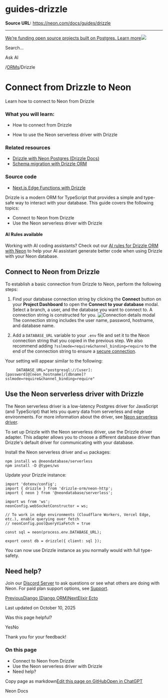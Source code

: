 # guides-drizzle

**Source URL:** https://neon.com/docs/guides/drizzle

---

[We’re funding open source projects built on Postgres. Learn more![](/_next/static/svgs/9ee958f8b2be7694e4ce9140c14df68e.svg)](https://neon.com/programs/open-source)

Search...

Ask AI

[](/docs)/[ORMs](/docs/get-started/orms)/Drizzle

# Connect from Drizzle to Neon

Learn how to connect to Neon from Drizzle

### What you will learn:

  * How to connect from Drizzle

  * How to use the Neon serverless driver with Drizzle




### Related resources

  * [Drizzle with Neon Postgres (Drizzle Docs)](https://orm.drizzle.team/docs/tutorials/drizzle-with-neon)
  * [Schema migration with Drizzle ORM](/docs/guides/drizzle-migrations)



### Source code

  * [Next.js Edge Functions with Drizzle](https://github.com/neondatabase/examples/tree/main/with-nextjs-drizzle-edge)



Drizzle is a modern ORM for TypeScript that provides a simple and type-safe way to interact with your database. This guide covers the following topics:

  * Connect to Neon from Drizzle
  * Use the Neon serverless driver with Drizzle



#### AI Rules available

Working with AI coding assistants? Check out our [AI rules for Drizzle ORM with Neon](/docs/ai/ai-rules-neon-drizzle) to help your AI assistant generate better code when using Drizzle with your Neon database.

## Connect to Neon from Drizzle

To establish a basic connection from Drizzle to Neon, perform the following steps:

  1. Find your database connection string by clicking the **Connect** button on your **Project Dashboard** to open the **Connect to your database** modal. Select a branch, a user, and the database you want to connect to. A connection string is constructed for you. ![Connection details modal](/_next/image?url=%2Fdocs%2Fconnect%2Fconnection_details.png&w=1920&q=75&dpl=dpl_BWMnjAnsz5e4vCV8rVKCfZ67QP1V) The connection string includes the user name, password, hostname, and database name.

  2. Add a `DATABASE_URL` variable to your `.env` file and set it to the Neon connection string that you copied in the previous step. We also recommend adding `?sslmode=require&channel_binding=require` to the end of the connection string to ensure a [secure connection](/docs/connect/connect-securely).

Your setting will appear similar to the following:
         
         DATABASE_URL="postgresql://[user]:[password]@[neon_hostname]/[dbname]?sslmode=require&channel_binding=require"




## Use the Neon serverless driver with Drizzle

The Neon serverless driver is a low-latency Postgres driver for JavaScript (and TypeScript) that lets you query data from serverless and edge environments. For more information about the driver, see [Neon serverless driver](/docs/serverless/serverless-driver).

To set up Drizzle with the Neon serverless driver, use the Drizzle driver adapter. This adapter allows you to choose a different database driver than Drizzle's default driver for communicating with your database.

Install the Neon serverless driver and `ws` packages:
    
    
    npm install ws @neondatabase/serverless
    npm install -D @types/ws

Update your Drizzle instance:
    
    
    import 'dotenv/config';
    import { drizzle } from 'drizzle-orm/neon-http';
    import { neon } from '@neondatabase/serverless';
    
    import ws from 'ws';
    neonConfig.webSocketConstructor = ws;
    
    // To work in edge environments (Cloudflare Workers, Vercel Edge, etc.), enable querying over fetch
    // neonConfig.poolQueryViaFetch = true
    
    const sql = neon(process.env.DATABASE_URL);
    
    export const db = drizzle({ client: sql });

You can now use Drizzle instance as you normally would with full type-safety.

## Need help?

Join our [Discord Server](https://discord.gg/92vNTzKDGp) to ask questions or see what others are doing with Neon. For paid plan support options, see [Support](/docs/introduction/support).

[PreviousDjango (Django ORM)](/docs/guides/django)[NextElixir Ecto](/docs/guides/elixir-ecto)

Last updated on October 10, 2025

Was this page helpful?

YesNo

Thank you for your feedback!

### On this page

  * Connect to Neon from Drizzle
  * Use the Neon serverless driver with Drizzle
  * Need help?



Copy page as markdown[Edit this page on GitHub](https://github.com/neondatabase/website/tree/main/content/docs/guides/drizzle.md)[Open in ChatGPT](https://chatgpt.com/?hints=search&q=Read+https://raw.githubusercontent.com/neondatabase/website/refs/heads/main/content/docs/guides/drizzle.md)

Neon Docs